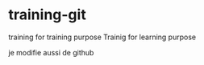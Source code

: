 # training-git
training for training purpose 
Trainig for learning purpose 


je modifie aussi de github
